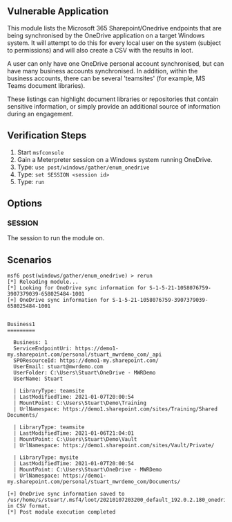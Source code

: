 ## Vulnerable Application

  This module lists the Microsoft 365 Sharepoint/Onedrive endpoints that are being synchronised
  by the OneDrive application on a target Windows system. It will attempt to do this for every
  local user on the system (subject to permissions) and will also create a CSV with the
  results in loot.

  A user can only have one OneDrive personal account synchronised, but can have many business
  accounts synchronised. In addition, within the business accounts, there can be several 'teamsites'
  (for example, MS Teams document libraries).

  These listings can highlight document libraries or repositories that contain sensitive information,
  or simply provide an additional source of information during an engagement.

## Verification Steps

  1. Start `msfconsole`
  2. Gain a Meterpreter session on a Windows system running OneDrive.
  3. Type: `use post/windows/gather/enum_onedrive`
  4. Type: `set SESSION <session id>`
  5. Type: `run`

## Options

### SESSION

The session to run the module on.

## Scenarios

```
msf6 post(windows/gather/enum_onedrive) > rerun
[*] Reloading module...
[*] Looking for OneDrive sync information for S-1-5-21-1058076759-3907379039-658025484-1001
[+] OneDrive sync information for S-1-5-21-1058076759-3907379039-658025484-1001


Business1
=========

  Business: 1
  ServiceEndpointUri: https://demo1-my.sharepoint.com/personal/stuart_mwrdemo_com/_api
  SPOResourceId: https://demo1-my.sharepoint.com/
  UserEmail: stuart@mwrdemo.com
  UserFolder: C:\Users\Stuart\OneDrive - MWRDemo
  UserName: Stuart

  | LibraryType: teamsite
  | LastModifiedTime: 2021-01-07T20:00:54
  | MountPoint: C:\Users\Stuart\Demo\Training
  | UrlNamespace: https://demo1.sharepoint.com/sites/Training/Shared Documents/

  | LibraryType: teamsite
  | LastModifiedTime: 2021-01-06T21:04:01
  | MountPoint: C:\Users\Stuart\Demo\Vault
  | UrlNamespace: https://demo1.sharepoint.com/sites/Vault/Private/

  | LibraryType: mysite
  | LastModifiedTime: 2021-01-07T20:00:54
  | MountPoint: C:\Users\Stuart\OneDrive - MWRDemo
  | UrlNamespace: https://demo1-my.sharepoint.com/personal/stuart_mwrdemo_com/Documents/

[+] OneDrive sync information saved to /usr/home/s/stuart/.msf4/loot/20210107203200_default_192.0.2.180_onedrive.syncinf_658363.txt in CSV format.
[*] Post module execution completed
```
